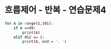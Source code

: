 # 흐름제어 - 반복 - 연습문제4
``` bash
for A in range(1,101):
    if A ==99:
        print(A)
    elif A%2 == 1:
        print(A, end = ', ')
```